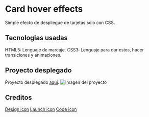 # Card hover effects
Simple efecto de despliegue de tarjetas solo con CSS.

## Tecnologias usadas

HTML5: Lenguaje de marcaje.
CSS3: Lenguaje para dar estos, hacer transiciones y animaciones.

## Proyecto desplegado

Proyecto desplegado [aquí](https://xavi1312.github.io/card-hover-effects/).
![Imagen del proyecto](https://repository-images.githubusercontent.com/277639259/d27ef200-c046-11ea-9b0f-eb9ad28482c2)

## Creditos

[Design icon](https://www.flaticon.com/free-icon/sketch_681662)
[Launch icon](https://www.flaticon.com/free-icon/sketch_681662)
[Code icon](https://www.flaticon.com/free-icon/sketch_681662)
